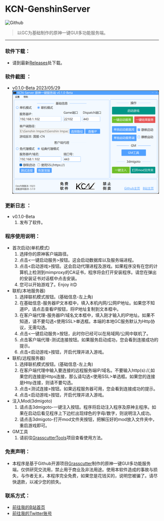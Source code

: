 # KCN-GenshinServer

![Github](https://socialify.git.ci/JDDKCN/KCN-GenshinServer/image?description=1&forks=1&issues=1&language=1&logo=https%3A%2F%2Favatars.githubusercontent.com/u/103011451?v=4&name=1&owner=1&pulls=1&stargazers=1&theme=Light)

> 以GC为基础制作的原神一键GUI多功能服务端。

---

### 软件下载：
- 请到最新[Releases](https://github.com/JDDKCN/mhypbase-Agent-free-Patch/releases/)处下载。

### 软件截图 ： 
- v0.1.0-Beta 2023/05/29
![APP_CN](Doc/image01.png)

### 更新日志 ： 
- v0.1.0-Beta
  1. 发布了软件。

### 程序使用说明：
- 首次启动(单机模式)
  1. 选择你的原神客户端路径。
  2. 点击<一键启动服务>按钮。这会启动数据库以及服务端进程。
  3. 点击<启动游戏>按钮。这会启动代理进程及游戏。如果程序没有在您的计算机上检测到mimproxy的CA证书，程序将会打开安装程序。请您在弹出的安装证书对话框中点击安装。
  4. 您可以开始游戏了。Enjoy it😊
- 联机(本地服务器)
  1. 选择联机模式按钮。(基础信息-左上角)
  2. 在基础信息-服务器IP文本框中，填入本机内网/公网IP地址。如果您不知道IP，请点击查看IP按钮，将IP地址复制到文本框中。
  3. 在客户端代理-服务器IP/域名文本框中，填入刚才输入的IP地址。如果不知道，请不要勾选<使用SSL>单选框。本端的本地GC服务默认为Http协议，无需勾选。
  4. 点击<一键启动服务>按钮，此时你已经可以在局域网/公网中联机了。
  5. 点击客户端代理-测试连接按钮。如果服务启动成功，您会看到连接成功的提示。
  6. 点击<启动游戏>按钮，开启代理并进入游戏。
- 联机(远程服务器)
  1. 选择联机模式按钮。(基础信息-左上角)
  2. 在客户端代理中输入要连接的远程服务端IP/域名。不要输入http(s)://,如果您的连接是Https连接，那么请勾选<使用SSL>单选框。如果您的连接是Http连接，则请不要勾选。
  3. 点击<测试连接>按钮。如果远程服务器可用，您会看到连接成功的提示。
  4. 点击<启动游戏>按钮，开启代理并进入游戏。
- 注入Mod(3dmigoto)
  1. 请点击3dmigoto-一键注入按钮。程序将启动注入程序及原神主程序。如果在启动后看见程序上下边栏出现绿色的字母/数字，则说明注入成功。
  2. 请点击3dmigoto-打开mod文件夹按钮，把解压好的mod放入文件夹中，重启游戏即可。
- GM工具
  1. 请前往[GrasscutterTools](https://github.com/jie65535/GrasscutterCommandGenerator)项目查看使用方法。

### 免责声明：
- 本程序是基于Github开源项目[Grasscutter](https://github.com/Grasscutters/Grasscutter)制作的原神一键GUI多功能服务端，仅供研究交流用，禁止用于商业及非法用途。使用本软件造成的事故与损失，与作者无关。本程序完全免费，如果您是花钱买的，说明您被骗了。请尽快退款，以减少您的损失。

### 联系方式：
- [前往我的B站首页](https://space.bilibili.com/475547854/)
- [前往我的Twitter账号](https://twitter.com/2233KCN)